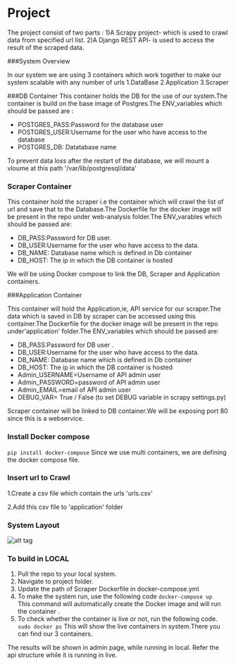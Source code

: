 # Project

The project consist of two parts :
1)A Scrapy project- which is used to crawl data from specified url list.
2)A Django REST API- is used to access the result of the scraped data.


###System Overview

In our system we are using 3 containers which work together to make our system scalable with any number of urls
1.DataBase
2.Application
3.Scraper


###DB Container 
This container holds the DB for the use of our system.The container is build on the base image of Postgres.The ENV_variables which should be passed are :
- POSTGRES_PASS:Password for the database user
- POSTGRES_USER:Username for  the user who have access to the database
- POSTGRES_DB: Datatabase name 

To prevent data loss after the restart of the database, we will mount a vloume at this path '/var/lib/postgresql/data'


### Scraper Container 
 This container hold the scraper i.e the container which will crawl the list of url and save that to the Database.The Dockerfile for the docker image will be present in the repo under web-analysis folder.The ENV_varables which should be passed are:
- DB_PASS:Password for DB user.
- DB_USER:Username for  the user who have access to the data.
- DB_NAME: Database name which is defined in Db container
- DB_HOST: The ip in which the DB container is hosted

We will be using Docker compose to link the DB, Scraper and Application containers. 

###Application Container 

This container will hold the Application,ie, API service for our scraper.The data which is saved in DB by scraper can be accessed using this container.The Dockerfile for the docker image will be present in the repo under'application' folder.The ENV_variables  which should be passed are:

- DB_PASS:Password for DB user .
- DB_USER:Username for  the user who have access to the data.
- DB_NAME: Database name which is defined in Db container
- DB_HOST: The ip in which the DB container is hosted 
- Admin_USERNAME=Username of API admin user
- Admin_PASSWORD=password of API admin user
- Admin_EMAIL=email of API admin user
- DEBUG_VAR= True / False (to set DEBUG variable in scrapy settings.py)

Scraper container will be linked to DB container.We will be exposing port 80 since this is a webservice. 

### Install Docker compose

``` pip install docker-compose ```
 Since we use multi containers, we are defining the docker compose file.


### Insert url to Crawl
1.Create a csv file which contain the urls 'urls.csv' 

2.Add this csv file to 'application' folder

### System Layout

![alt tag](https://raw.githubusercontent.com/sayonetech/automated-scraper/master/specs/SYSTEM-ARCHITECTUER.png)

### To build in LOCAL

1. Pull the repo to your local system.
2. Navigate to project folder. 
3. Update the path of Scraper Dockerfile in docker-compose.yml
4. To make the system run, use the following code 
   ```docker-compose up ```
    This command will automatically create the Docker image and will run the container .
5. To check whether the container is live or not, run the following code.
   ``` sudo docker ps ```
    This will show the live containers in system.There you can find our 3 containers.

The results will be shown in admin page, while running in local. Refer the api structure while it is running in live. 

